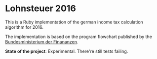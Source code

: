 # Lohnsteuer 2016

This is a Ruby implementation of the german income tax calculation
algorithm for 2016.

The implementation is based on the program flowchart published by the
[Bundesministerium der Finananzen](https://www.bmf-steuerrechner.de/pruefdaten/pap2016.pdf).

**State of the project**: Experimental. There're still tests failing.
